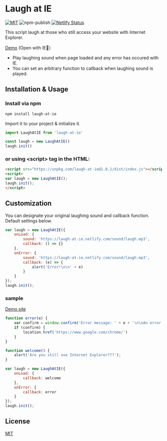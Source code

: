 # Laugh at IE
[![MIT](https://img.shields.io/github/license/the-fukui/laugh-at-IE)](https://github.com/the-fukui/laugh-at-IE/blob/master/LICENSE)
![npm-publish](https://github.com/the-fukui/laugh-at-IE/workflows/npm-publish/badge.svg?branch=master)
[![Netlify Status](https://api.netlify.com/api/v1/badges/01dcc711-2cf7-4bb8-80ca-83a83a64da0b/deploy-status)](https://app.netlify.com/sites/laugh-at-ie/deploys)

This script laugh at those who still access your website with Internet Explorer.

[Demo](https://laugh-at-ie.netlify.com/) (Open with IE🙏）

- Play laughing sound when page loaded and any error has occured with IE. 
- You can set an arbitrary function to callback when laughing sound is played.


## Installation & Usage


### Install via npm
```sh
npm install laugh-at-ie
```

Import it to your project & initialize it.

```javascript
import LaughAtIE from 'laugh-at-ie'  

const laugh = new LaughAtIE()
laugh.init()
```

### or using \<script\> tag in the HTML:

```html
<script src="https://unpkg.com/laugh-at-ie@1.0.1/dist/index.js"></script>
<script>
var laugh = new LaughAtIE();
laugh.init();
</script>
```

## Customization
You can designate your original laughing sound and callback function. Default settings below.

```javascript
var laugh = new LaughAtIE({
    onLoad: {
        sound: 'https://laugh-at-ie.netlify.com/sound/laugh.mp3',
        callback: () => {}
    },
    onError: {
        sound: 'https://laugh-at-ie.netlify.com/sound/laugh.mp3',
        callback: (e) => {
            alert('Error!\n\n' + e)
        }
    }
});
laugh.init();
```

### sample
[Demo site](https://laugh-at-ie.netlify.com/)

```javascript
function error(e) {
    var confirm = window.confirm('Error message: ' + e + '\n\nAn error occured. Do you want to get Chrome?');
    if (confirm) {
        location.href('https://www.google.com/chrome/')
    }
}

function welcome() {
    alert('Are you still use Internet Explorer???');
}

var laugh = new LaughAtIE({
    onLoad: {
        callback: welcome
    },
    onError: {
        callback: error
    }
});
laugh.init();
```

## License
[MIT](https://github.com/the-fukui/laugh-at-IE/blob/master/LICENSE)

